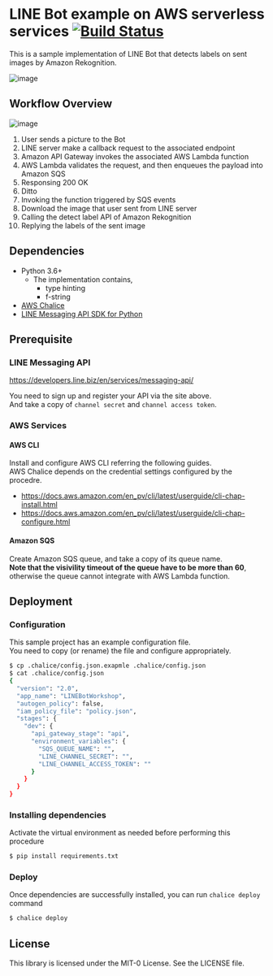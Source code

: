 # LINE Bot example on AWS serverless services [![Build Status](https://travis-ci.org/aws-samples/line-bot-chalice.svg?branch=master)](https://travis-ci.org/aws-samples/line-bot-chalice)

This is a sample implementation of LINE Bot that detects labels on sent images by Amazon Rekognition.  

![image](https://user-images.githubusercontent.com/1546363/67685365-4822c080-f9d8-11e9-9627-bc7eceba62ef.png)

## Workflow Overview

![image](https://user-images.githubusercontent.com/1546363/67685218-03972500-f9d8-11e9-98b7-e7417dd076e6.png)

1. User sends a picture to the Bot
1. LINE server make a callback request to the associated endpoint
1. Amazon API Gateway invokes the associated AWS Lambda function
1. AWS Lambda validates the request, and then enqueues the payload into Amazon SQS
1. Responsing 200 OK
1. Ditto
1. Invoking the function triggered by SQS events
1. Download the image that user sent from LINE server
1. Calling the detect label API of Amazon Rekognition
1. Replying the labels of the sent image

## Dependencies

- Python 3.6+
  - The implementation contains,
    - type hinting
    - f-string
- [AWS Chalice](https://github.com/aws/chalice)
- [LINE Messaging API SDK for Python](https://github.com/line/line-bot-sdk-python)

## Prerequisite

### LINE Messaging API

https://developers.line.biz/en/services/messaging-api/

You need to sign up and register your API via the site above.  
And take a copy of `channel secret` and `channel access token`.  

### AWS Services

#### AWS CLI

Install and configure AWS CLI referring the following guides.  
AWS Chalice depends on the credential settings configured by the procedre.  

- https://docs.aws.amazon.com/en_pv/cli/latest/userguide/cli-chap-install.html
- https://docs.aws.amazon.com/en_pv/cli/latest/userguide/cli-chap-configure.html

#### Amazon SQS

Create Amazon SQS queue, and take a copy of its queue name.  
**Note that the visivility timeout of the queue have to be more than 60**, otherwise the queue cannot integrate with AWS Lambda function.  

## Deployment

### Configuration

This sample project has an example configuration file.  
You need to copy (or rename) the file and configure appropriately.  

```sh
$ cp .chalice/config.json.exapmle .chalice/config.json
$ cat .chalice/config.json
{
  "version": "2.0",
  "app_name": "LINEBotWorkshop",
  "autogen_policy": false,
  "iam_policy_file": "policy.json",
  "stages": {
    "dev": {
      "api_gateway_stage": "api",
      "environment_variables": {
        "SQS_QUEUE_NAME": "",
        "LINE_CHANNEL_SECRET": "",
        "LINE_CHANNEL_ACCESS_TOKEN": ""
      }
    }
  }
}
```

### Installing dependencies

Activate the virtual environment as needed before performing this procedure

```sh
$ pip install requirements.txt
```

### Deploy

Once dependencies are successfully installed, you can run `chalice deploy` command

```sh
$ chalice deploy
```

## License

This library is licensed under the MIT-0 License. See the LICENSE file.
